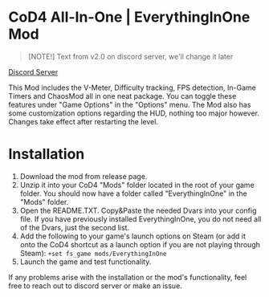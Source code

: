 # CoD4 All-In-One | EverythingInOne Mod
> [NOTE!] Text from v2.0 on discord server, we'll change it later 

[Discord Server](https://discord.gg/9rS9nWGEFx)

This Mod includes the V-Meter, Difficulty tracking, FPS detection, In-Game Timers and ChaosMod all in one neat package.
You can toggle these features under "Game Options" in the "Options" menu. The Mod also has some customization options regarding the HUD, nothing too major however. Changes take effect after restarting the level.

# Installation
1. Download the mod from release page.
2. Unzip it into your CoD4 "Mods" folder located in the root of your game folder. You should now have a folder called "EverythingInOne" in the "Mods" folder.
3. Open the README.TXT. Copy&Paste the needed Dvars into your config file. If you have previously installed EverythingInOne, you do not need all of the Dvars, just the second list.
4. Add the following to your game's launch options on Steam (or add it onto the CoD4 shortcut as a launch option if you are not playing through Steam): ```+set fs_game mods/EverythingInOne```
5. Launch the game and test functionality.

If any problems arise with the installation or the mod's functionality, feel free to reach out to discord server or make an issue.